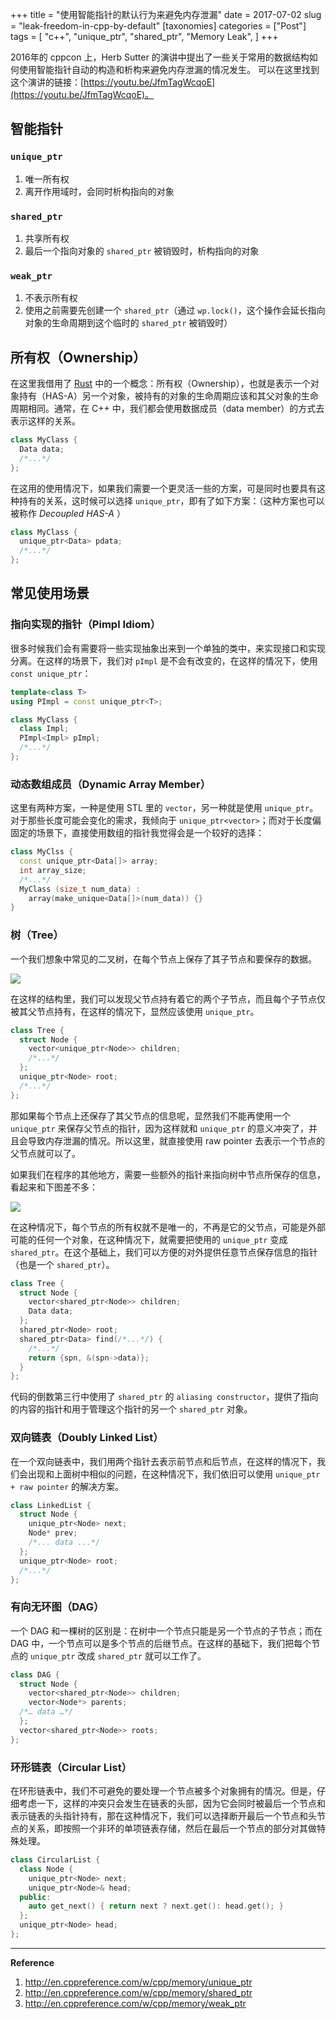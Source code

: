 +++
title =  "使用智能指针的默认行为来避免内存泄漏"
date = 2017-07-02
slug = "leak-freedom-in-cpp-by-default"
[taxonomies]
categories =  ["Post"]
tags = [
  "c++",
  "unique_ptr",
  "shared_ptr",
  "Memory Leak",
]
+++

2016年的 cppcon 上，Herb Sutter 的演讲中提出了一些关于常用的数据结构如何使用智能指针自动的构造和析构来避免内存泄漏的情况发生。
可以在这里找到这个演讲的链接：[https://youtu.be/JfmTagWcqoE](https://youtu.be/JfmTagWcqoE)。

<!-- more -->

## 智能指针
### `unique_ptr`
1. 唯一所有权
2. 离开作用域时，会同时析构指向的对象

### `shared_ptr`
1. 共享所有权
2. 最后一个指向对象的 `shared_ptr` 被销毁时，析构指向的对象

### `weak_ptr`
1. 不表示所有权
2. 使用之前需要先创建一个 `shared_ptr`（通过 `wp.lock()`，这个操作会延长指向对象的生命周期到这个临时的 `shared_ptr` 被销毁时）


## 所有权（Ownership）
在这里我借用了 [Rust](https://www.rust-lang.org/en-US/) 中的一个概念：所有权（Ownership），也就是表示一个对象持有（HAS-A）另一个对象，被持有的对象的生命周期应该和其父对象的生命周期相同。通常，在 C++ 中，我们都会使用数据成员（data member）的方式去表示这样的关系。

```c++
class MyClass {
  Data data;
  /*...*/
};
```
在这用的使用情况下，如果我们需要一个更灵活一些的方案，可是同时也要具有这种持有的关系，这时候可以选择 `unique_ptr`，即有了如下方案：（这种方案也可以被称作 *Decoupled HAS-A* ）

```c++
class MyClass {
  unique_ptr<Data> pdata;
  /*...*/
};
```

## 常见使用场景

### 指向实现的指针（Pimpl Idiom）
很多时候我们会有需要将一些实现抽象出来到一个单独的类中，来实现接口和实现分离。在这样的场景下，我们对 `pImpl` 是不会有改变的，在这样的情况下，使用 `const unique_ptr`：

```c++
template<class T>
using PImpl = const unique_ptr<T>;

class MyClass {
  class Impl;
  PImpl<Impl> pImpl;
  /*...*/
};
```

### 动态数组成员（Dynamic Array Member）
这里有两种方案，一种是使用 STL 里的 `vector`，另一种就是使用 `unique_ptr`。对于那些长度可能会变化的需求，我倾向于 `unique_ptr<vector>`；而对于长度偏固定的场景下，直接使用数组的指针我觉得会是一个较好的选择：
```c++
class MyClss {
  const unique_ptr<Data[]> array;
  int array_size;
  /*...*/
  MyClass (size_t num_data) :
    array(make_unique<Data[]>(num_data)) {}
}
```

### 树（Tree）
一个我们想象中常见的二叉树，在每个节点上保存了其子节点和要保存的数据。

![](http://7vijdo.com1.z0.glb.clouddn.com/image/autoupload/blog-tree-1.jpg)

在这样的结构里，我们可以发现父节点持有着它的两个子节点，而且每个子节点仅被其父节点持有，在这样的情况下，显然应该使用 `unique_ptr`。

```c++
class Tree {
  struct Node {
    vector<unique_ptr<Node>> children;
    /*...*/
  };
  unique_ptr<Node> root;
  /*...*/
};
```
那如果每个节点上还保存了其父节点的信息呢，显然我们不能再使用一个 `unique_ptr` 来保存父节点的指针，因为这样就和 `unique_ptr` 的意义冲突了，并且会导致内存泄漏的情况。所以这里，就直接使用 raw pointer 去表示一个节点的父节点就可以了。

如果我们在程序的其他地方，需要一些额外的指针来指向树中节点所保存的信息，看起来和下图差不多：

![](http://7vijdo.com1.z0.glb.clouddn.com/image/autoupload/blog-tree-2.jpg)

在这种情况下，每个节点的所有权就不是唯一的，不再是它的父节点，可能是外部可能的任何一个对象，在这种情况下，就需要把使用的 `unique_ptr` 变成 `shared_ptr`。在这个基础上，我们可以方便的对外提供任意节点保存信息的指针（也是一个 `shared_ptr`）。

```c++
class Tree {
  struct Node {
    vector<shared_ptr<Node>> children;
    Data data;
  };
  shared_ptr<Node> root;
  shared_ptr<Data> find(/*...*/) {
    /*...*/
    return {spn, &(spn->data)};
  }
};
```
代码的倒数第三行中使用了 `shared_ptr` 的 `aliasing constructor`，提供了指向的内容的指针和用于管理这个指针的另一个 `shared_ptr` 对象。

### 双向链表（Doubly Linked List）
在一个双向链表中，我们用两个指针去表示前节点和后节点，在这样的情况下，我们会出现和上面树中相似的问题，在这种情况下，我们依旧可以使用 `unique_ptr + raw pointer` 的解决方案。

```c++
class LinkedList {
  struct Node {
    unique_ptr<Node> next;
    Node* prev;
    /*... data ...*/
  };
  unique_ptr<Node> root;
  /*...*/
};
```

### 有向无环图（DAG）
一个 DAG 和一棵树的区别是：在树中一个节点只能是另一个节点的子节点；而在 DAG 中，一个节点可以是多个节点的后继节点。在这样的基础下，我们把每个节点的 `unique_ptr` 改成 `shared_ptr` 就可以工作了。

```c++
class DAG {
  struct Node {
    vector<shared_ptr<Node>> children;
    vector<Node*> parents;
  /*… data …*/
  };
  vector<shared_ptr<Node>> roots;
};
```

### 环形链表（Circular List）
在环形链表中，我们不可避免的要处理一个节点被多个对象拥有的情况。但是，仔细考虑一下，这样的冲突只会发生在链表的头部，因为它会同时被最后一个节点和表示链表的头指针持有，那在这种情况下，我们可以选择断开最后一个节点和头节点的关系，即按照一个非环的单项链表存储，然后在最后一个节点的部分对其做特殊处理。
```c++
class CircularList {
  class Node {
    unique_ptr<Node> next;
    unique_ptr<Node>& head;
  public:
    auto get_next() { return next ? next.get(): head.get(); }
  };
  unique_ptr<Node> head;
};
```

---------
**Reference**

1. http://en.cppreference.com/w/cpp/memory/unique_ptr
2. http://en.cppreference.com/w/cpp/memory/shared_ptr
3. http://en.cppreference.com/w/cpp/memory/weak_ptr